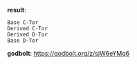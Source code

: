 **result**:
```
Base C-Tor
Derived C-Tor
Derived D-Tor
Base D-Tor
```
**godbolt**: https://godbolt.org/z/sjW6eYMq6